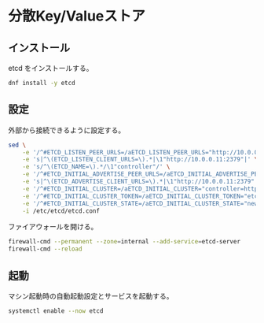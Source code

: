 # 分散Key/Valueストア

## インストール

etcd をインストールする。

```sh
dnf install -y etcd
```

## 設定

外部から接続できるように設定する。

```sh
sed \
    -e '/^#ETCD_LISTEN_PEER_URLS=/aETCD_LISTEN_PEER_URLS="http://10.0.0.11:2380"' \
    -e 's|^\(ETCD_LISTEN_CLIENT_URLS=\).*|\1"http://10.0.0.11:2379"|' \
    -e 's/^\(ETCD_NAME=\).*/\1"controller"/' \
    -e '/^#ETCD_INITIAL_ADVERTISE_PEER_URLS=/aETCD_INITIAL_ADVERTISE_PEER_URLS="http://10.0.0.11:2380"' \
    -e 's|^\(ETCD_ADVERTISE_CLIENT_URLS=\).*|\1"http://10.0.0.11:2379"|' \
    -e '/^#ETCD_INITIAL_CLUSTER=/aETCD_INITIAL_CLUSTER="controller=http://10.0.0.11:2380"' \
    -e '/^#ETCD_INITIAL_CLUSTER_TOKEN=/aETCD_INITIAL_CLUSTER_TOKEN="etcd-cluster-01"' \
    -e '/^#ETCD_INITIAL_CLUSTER_STATE=/aETCD_INITIAL_CLUSTER_STATE="new"' \
    -i /etc/etcd/etcd.conf
```

ファイアウォールを開ける。

```sh
firewall-cmd --permanent --zone=internal --add-service=etcd-server
firewall-cmd --reload
```

## 起動

マシン起動時の自動起動設定とサービスを起動する。

```sh
systemctl enable --now etcd
```
